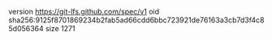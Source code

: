 version https://git-lfs.github.com/spec/v1
oid sha256:9125f8701869234b2fab5ad66cdd6bbc723921de76163a3cb7d3f4c85d056364
size 1271
